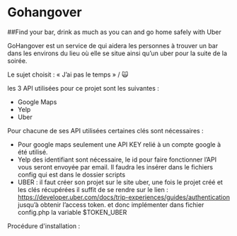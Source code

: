 # Gohangover

##Find your bar, drink as much as you can and go home safely with Uber

GoHangover est un service de qui aidera les personnes à trouver un bar dans les environs du lieu où elle se situe ainsi qu’un uber pour la suite de la soirée. 

Le sujet choisit : « J’ai pas le temps » / 🙀

les 3 API utilisées pour ce projet sont les suivantes : 
- Google Maps
- Yelp 
- Uber 

Pour chacune de ses API utilisées certaines clés sont nécessaires : 
- Pour google maps seulement une API KEY relié à un compte google à été utilisé. 
- Yelp des identifiant sont nécessaire, le id pour faire fonctionner l’API vous seront envoyée par email. Il faudra les insérer dans le fichiers config qui est dans le dossier scripts 
- UBER : il faut créer son projet sur le site uber, une fois le projet créé et les clés récupérées il suffit de se rendre sur le lien : https://developer.uber.com/docs/trip-experiences/guides/authentication jusqu’à obtenir l’access token. et donc implémenter dans fichier config.php la variable $TOKEN_UBER

Procédure d'installation : 



